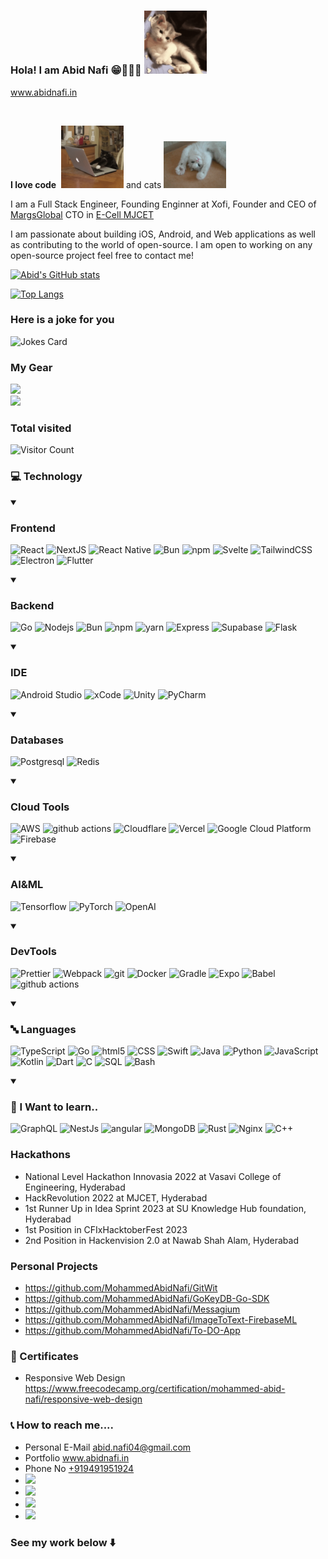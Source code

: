### Hola! I am Abid Nafi 😁🧑🏻‍💻 <img src="sup.gif" width="100px">

<!--
[![Typing SVG](https://readme-typing-svg.demolab.com?font=Fira+Code&duration=2500&pause=500&color=00A4FD&width=435&lines=Full+Stack+Engineer;Frontend+Engineer;Swift+Developer;Android+Developer;Student;CEO)](https://git.io/typing-svg)
-->
www.abidnafi.in

&nbsp;
&nbsp;
&nbsp;



**I love code**&nbsp;&nbsp;<img src="code.gif" width="100px"> and cats <img src="play.gif" width="100px">

I am a Full Stack Engineer, Founding Enginner at Xofi, Founder and CEO of <a href="https://www.margsglobal.com" target="_blank">MargsGlobal</a> CTO in <a href="https://ecellmjcet.com" target="_blank">E-Cell MJCET</a>





I am passionate about building iOS, Android, and Web applications as well as contributing to the world of open-source. I am open to working on any open-source project feel free to contact me!

[![Abid's GitHub stats](https://github-readme-stats.vercel.app/api?username=MohammedAbidNafi&show_icons=true&theme=dracula)](https://github.com/anuraghazra/github-readme-stats)

[![Top Langs](https://github-readme-stats.vercel.app/api/top-langs/?username=MohammedAbidNafi&layout=compact&theme=dracula&hide=java,gdscript,kotlin)](https://github.com/anuraghazra/github-readme-stats)


### Here is a joke for you 

![Jokes Card](https://readme-jokes.vercel.app/api?hideBorder)

### My Gear
<a><img src="https://img.shields.io/badge/Apple-Macbook Air M2-999999?style=for-the-badge&logo=apple&logoColor=white" height=25></a>                                
<a><img src="https://img.shields.io/badge/Dell-G3-0076CE?style=for-the-badge&logo=dell&logoColor=white" height=25></a>


### Total visited

![Visitor Count](https://profile-counter.glitch.me/MohammedAbidNafi/count.svg)


### 💻 Technology

<details open>
	<summary><h3>Frontend</h3></summary>
	<p>
		<img alt="React" src="https://img.shields.io/badge/-React-45b8d8?style=flat-square&logo=react&logoColor=white" />  
		<img alt="NextJS" src="https://img.shields.io/badge/-NextJS-000000?style=flat-square&logo=nextdotjs&logoColor=white" />
		<img alt="React Native" src="https://img.shields.io/badge/-React Native-45b8d8?style=flat-square&logo=react&logoColor=white" />
		<img alt="Bun" src="https://img.shields.io/badge/-Bun.js-000000?style=flat-square&logo=bun&logoColor=white" />
		<img alt="npm" src="https://img.shields.io/badge/-NPM-CB3837?style=flat-square&logo=npm&logoColor=white" />
		<img alt="Svelte" src="https://img.shields.io/badge/-Svelte-FF3E00?style=flat-square&logo=svelte&logoColor=white" />
  		<img alt="TailwindCSS" src="https://img.shields.io/badge/-Tailwind CSS-06B6D4?style=flat-square&logo=tailwindcss&logoColor=white" />
    		<img alt="Electron" src="https://img.shields.io/badge/-Electron-47848F?style=flat-square&logo=electron&logoColor=white" />
      		<img alt="Flutter" src="https://img.shields.io/badge/-Flutter-02569B?style=flat-square&logo=flutter&logoColor=white" />
	</p>
</details>




<details open>
	<summary><h3>Backend</h3></summary>
	<p>
		<img alt="Go" src="https://img.shields.io/badge/-Go-00a8cd?style=flat-square&logo=Go&logoColor=white" />
		<img alt="Nodejs" src="https://img.shields.io/badge/-Nodejs-43853d?style=flat-square&logo=Node.js&logoColor=white" />
		<img alt="Bun" src="https://img.shields.io/badge/-Bun.js-000000?style=flat-square&logo=bun&logoColor=white" />
		<img alt="npm" src="https://img.shields.io/badge/-NPM-CB3837?style=flat-square&logo=npm&logoColor=white" />
		<img alt="yarn" src="https://img.shields.io/badge/-Yarn-2C8EBB?style=flat-square&logo=yarn&logoColor=white" />
		<img alt="Express" src="https://img.shields.io/badge/-Express-000000?style=flat-square&logo=express&logoColor=white" />
		<img alt="Supabase" src="https://img.shields.io/badge/-Supabase-3FCF8E?style=flat-square&logo=supabase&logoColor=white" />
		<img alt="Flask" src="https://img.shields.io/badge/-Flask-000000?style=flat-square&logo=flask&logoColor=white" />
	</p>
</details>

<details open>
	<summary><h3>IDE</h3></summary>
<p>
	<img alt="Android Studio" src="https://img.shields.io/badge/-Android Studio-3DDC84?style=flat-square&logo=androidstudio&logoColor=white" />
	<img alt="xCode" src="https://img.shields.io/badge/-xCode-147EFB?style=flat-square&logo=xcode&logoColor=white" />
	<img alt="Unity" src="https://img.shields.io/badge/-Unity-FFFFFF?style=flat-square&logo=unity&logoColor=black" />
	<img alt="PyCharm" src="https://img.shields.io/badge/-PyCharm-000000?style=flat-square&logo=pycharm&logoColor=white" />
</p>
</details>


<details open>
	<summary><h3>Databases</h3></summary>
	<p>
		<img alt="Postgresql" src="https://img.shields.io/badge/-PostgreSQL-4169E1?style=flat-square&logo=postgresql&logoColor=white" />
		<img alt="Redis" src="https://img.shields.io/badge/-Redis-FF4438?style=flat-square&logo=redis&logoColor=white" />
	</p>
</details>


<details open>
	<summary><h3>Cloud Tools</h3></summary>
	<p>
		<img alt="AWS" src="https://img.shields.io/badge/-AWS-232F3E?style=flat-square&logo=amazonwebservices&logoColor=white" />
		<img alt="github actions" src="https://img.shields.io/badge/-Github_Actions-2088FF?style=flat-square&logo=github-actions&logoColor=white" />
		<img alt="Cloudflare" src="https://img.shields.io/badge/-Cloudflare-f6821f?style=flat-square&logo=cloudflare&logoColor=white" />
		<img alt="Vercel" src="https://img.shields.io/badge/-Vercel-000000?style=flat-square&logo=vercel&logoColor=white" />
		<img alt="Google Cloud Platform" src="https://img.shields.io/badge/-Google_Cloud_Platform-1a73e8?style=flat-square&logo=google-cloud&logoColor=white" />
		<img alt="Firebase" src="https://img.shields.io/badge/-Firebase-DD2C00?style=flat-square&logo=firebase&logoColor=white" />
	</p>
</details>

<details open>
	<summary><h3>AI&ML</h3></summary>
	<p>
		<img alt="Tensorflow" src="https://img.shields.io/badge/-Tensorflow-FF6F00?style=flat-square&logo=tensorflow&logoColor=white" />
		<img alt="PyTorch" src="https://img.shields.io/badge/-PyTorch-EE4C2C?style=flat-square&logo=pytorch&logoColor=white" />
		<img alt="OpenAI" src="https://img.shields.io/badge/-OpenAI-412991?style=flat-square&logo=openai&logoColor=white" />
	</p>
</details>


<details open>
	<summary><h3>DevTools</h3></summary>
	<p>
		<img alt="Prettier" src="https://img.shields.io/badge/-Prettier-F7B93E?style=flat-square&logo=prettier&logoColor=white" />
		<img alt="Webpack" src="https://img.shields.io/badge/-Webpack-8DD6F9?style=flat-square&logo=webpack&logoColor=white" />
		<img alt="git" src="https://img.shields.io/badge/-Git-F05032?style=flat-square&logo=git&logoColor=white" />
		<img alt="Docker" src="https://img.shields.io/badge/-Docker-46a2f1?style=flat-square&logo=docker&logoColor=white" />
		<img alt="Gradle" src="https://img.shields.io/badge/-Gradle-02303A?style=flat-square&logo=gradle&logoColor=white" />
		<img alt="Expo" src="https://img.shields.io/badge/-Expo-000020?style=flat-square&logo=expo&logoColor=white" />
		<img alt="Babel" src="https://img.shields.io/badge/-Babel-F9DC3E?style=flat-square&logo=babel&logoColor=black" />
		<img alt="github actions" src="https://img.shields.io/badge/-Vite-646CFF?style=flat-square&logo=vite&logoColor=white" />
	</p>
</details>

  

<details open>
	<summary><h3>🔤 Languages</h3></summary>
	<p>
		<img alt="TypeScript" src="https://img.shields.io/badge/-TypeScript-007ACC?style=flat-square&logo=typescript&logoColor=white" />
		<img alt="Go" src="https://img.shields.io/badge/-Go-00a8cd?style=flat-square&logo=Go&logoColor=white" />
		<img alt="html5" src="https://img.shields.io/badge/-HTML5-E34F26?style=flat-square&logo=html5&logoColor=white" />
		<img alt="CSS" src="https://img.shields.io/badge/-CSS-1572B6?style=flat-square&logo=css3&logoColor=white" />
		<img alt="Swift" src="https://img.shields.io/badge/-Swift-F05138?style=flat-square&logo=swift&logoColor=white" />
		<img alt="Java" src="https://img.shields.io/badge/-Java-E34F26?style=flat-square&logo=coffeescript&logoColor=white" />
		<img alt="Python" src="https://img.shields.io/badge/-Python-3776AB?style=flat-square&logo=python&logoColor=white" />
		<img alt="JavaScript" src="https://img.shields.io/badge/-JavaScript-F7DF1E?style=flat-square&logo=javascript&logoColor=black" />
		<img alt="Kotlin" src="https://img.shields.io/badge/-Kotlin-7F52FF?style=flat-square&logo=kotlin&logoColor=white" />
		<img alt="Dart" src="https://img.shields.io/badge/-Dart-0175C2?style=flat-square&logo=dart&logoColor=white" />
		<img alt="C" src="https://img.shields.io/badge/-C-A8B9CC?style=flat-square&logo=c&logoColor=white" />
		<img alt="SQL" src="https://img.shields.io/badge/-SQL-4169E1?style=flat-square&logo=postgresql&logoColor=white" />
		<img alt="Bash" src="https://img.shields.io/badge/-Bash-4EAA25?style=flat-square&logo=gnubash&logoColor=white" />
	</p>
</details>





<details open>
<summary><h3>🏫 I Want to learn..</h3></summary>
<p>
	<img alt="GraphQL" src="https://img.shields.io/badge/-GraphQL-E10098?style=flat-square&logo=graphql&logoColor=white" />
	<img alt="NestJs" src="https://img.shields.io/badge/-NestJs-ea2845?style=flat-square&logo=nestjs&logoColor=white" />
  	<img alt="angular" src="https://img.shields.io/badge/-Angular-DD0031?style=flat-square&logo=angular&logoColor=white" />
	<img alt="MongoDB" src="https://img.shields.io/badge/-MongoDB-13aa52?style=flat-square&logo=mongodb&logoColor=white" />
	<img alt="Rust" src="https://img.shields.io/badge/-Rust-000000?style=flat-square&logo=rust&logoColor=white" />
	<img alt="Nginx" src="https://img.shields.io/badge/-Nginx-009639?style=flat-square&logo=nginx&logoColor=white" />
	<img alt="C++" src="https://img.shields.io/badge/-C++-00599C?style=flat-square&logo=cplusplus&logoColor=white" />
</p>
	
</details>

### Hackathons 
* National Level Hackathon Innovasia 2022 at Vasavi College of Engineering, Hyderabad
* HackRevolution 2022 at MJCET, Hyderabad
* 1st Runner Up in Idea Sprint 2023 at SU Knowledge Hub foundation, Hyderabad
* 1st Position in CFIxHacktoberFest 2023
* 2nd Position in Hackenvision 2.0 at Nawab Shah Alam, Hyderabad

### Personal Projects

* https://github.com/MohammedAbidNafi/GitWit
* https://github.com/MohammedAbidNafi/GoKeyDB-Go-SDK
* https://github.com/MohammedAbidNafi/Messagium
* https://github.com/MohammedAbidNafi/ImageToText-FirebaseML
* https://github.com/MohammedAbidNafi/To-DO-App

### 📜 Certificates
* Responsive Web Design https://www.freecodecamp.org/certification/mohammed-abid-nafi/responsive-web-design

### 📞 How to reach me....
* Personal E-Mail abid.nafi04@gmail.com
* Portfolio www.abidnafi.in
* Phone No <a href="tel:+919491951924">+919491951924</a>
* <a href="https://www.linkedin.com/in/margs-global-0239b01b1/"><img src="https://img.shields.io/badge/linkedin-%230077B5.svg?&style=for-the-badge&logo=linkedin&logoColor=white" height=25></a>
* <a href="https://www.reddit.com/user/AbidNafi"><img src="https://img.shields.io/badge/Reddit-FF4500?style=for-the-badge&logo=reddit&logoColor=white" height=25></a>
* <a href="https://stackoverflow.com/users/13620323/mohammed-abid-nafi"><img src="https://img.shields.io/badge/Stack_Overflow-FE7A16?style=for-the-badge&logo=stack-overflow&logoColor=white" height=25></a>
* <a href="https://www.instagram.com/md_abid_nafi/"><img src="https://img.shields.io/badge/Instagram-bc2a8d?style=for-the-badge&logo=instagram&logoColor=white" height=25></a>




### See my work below   ⬇️
